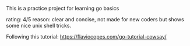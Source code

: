 This is a practice project for learning go basics

rating: 4/5
reason: clear and concise, not made for new coders but shows some nice unix shell tricks.

Following this tutorial:
https://flaviocopes.com/go-tutorial-cowsay/